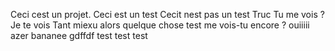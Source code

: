 Ceci cest un projet.
Ceci est un test
Cecit nest pas un test 
Truc
Tu me vois ?
Je te vois
Tant miexu alors
quelque chose
test me vois-tu encore ?
ouiiiii
azer
bananee gdffdf
test test test
